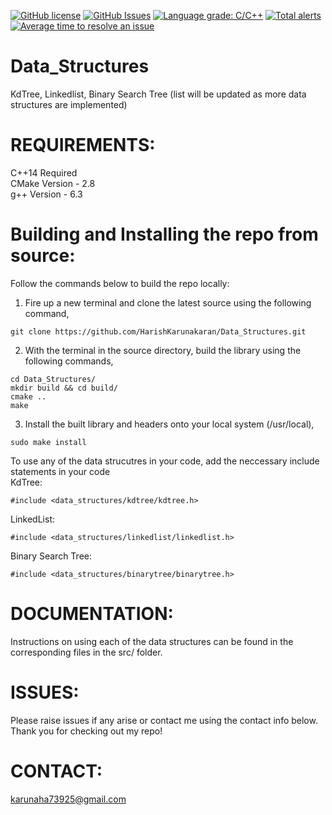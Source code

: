 [![GitHub license](https://img.shields.io/badge/license-MIT-blue.svg)](https://raw.githubusercontent.com/HarishKarunakaran/Data_Structures/master/LICENSE.MIT)
[![GitHub Issues](https://img.shields.io/github/issues/HarishKarunakaran/Data_Structures.svg)](http://github.com/HarishKarunakaran/Data_Structures/issues)
[![Language grade: C/C++](https://img.shields.io/lgtm/grade/cpp/g/HarishKarunakaran/Data_Structures.svg?logo=lgtm&logoWidth=18)](https://lgtm.com/projects/g/HarishKarunakaran/Data_Structures/context:cpp)
[![Total alerts](https://img.shields.io/lgtm/alerts/g/HarishKarunakaran/Data_Structures.svg?logo=lgtm&logoWidth=18)](https://lgtm.com/projects/g/HarishKarunakaran/Data_Structures/alerts/)
[![Average time to resolve an issue](http://isitmaintained.com/badge/resolution/HarishKarunakaran/Data_Structures.svg)](http://isitmaintained.com/project/HarishKarunakaran/Data_Structures)

# Data_Structures
KdTree, Linkedlist, Binary Search Tree (list will be updated as more data structures are implemented) <br />

# REQUIREMENTS:

C++14 Required <br />
CMake Version - 2.8 <br />
g++ Version   - 6.3 <br />

# Building and Installing the repo from source:

Follow the commands below to build the repo locally:

1) Fire up a new terminal and clone the latest source using the following command, <br />
```
git clone https://github.com/HarishKarunakaran/Data_Structures.git
```
2) With the terminal in the source directory, build the library using the following commands, <br />
```
cd Data_Structures/
mkdir build && cd build/
cmake .. 
make
```
3) Install the built library and headers onto your local system (/usr/local), <br />
```
sudo make install
```

To use any of the data strucutres in your code, add the neccessary include statements in your code <br />
KdTree:
```
#include <data_structures/kdtree/kdtree.h>
```

LinkedList:
```
#include <data_structures/linkedlist/linkedlist.h>
```

Binary Search Tree:
```
#include <data_structures/binarytree/binarytree.h>
```

# DOCUMENTATION:

Instructions on using each of the data structures can be found in the corresponding files in the src/ folder. <br />

# ISSUES:

Please raise issues if any arise or contact me using the contact info below. Thank you for checking out my repo! <br />

# CONTACT:
karunaha73925@gmail.com
